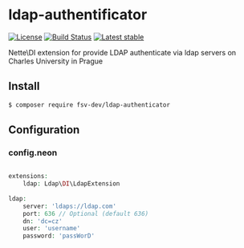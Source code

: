 # ldap-authentificator
[![License](https://img.shields.io/badge/license-GPLv2-blue.svg)](https://img.shields.io/badge/license-GPLv2-blue.svg)
[![Build Status](https://travis-ci.org/fsv-dev/ldap-authenticator.svg?branch=master)](https://travis-ci.org/fsv-dev/ldap-authenticator)
[![Latest stable](https://img.shields.io/packagist/v/fsv-dev/ldap-authenticator.svg)](https://packagist.org/packages/fsv-dev/ldap-authenticator)

Nette\DI extension for provide LDAP authenticate via ldap servers on Charles University in Prague

## Install
```sh
$ composer require fsv-dev/ldap-authenticator
```

## Configuration

### config.neon
```php

extensions:
	ldap: Ldap\DI\LdapExtension
	
ldap:
    server: 'ldaps://ldap.com'
    port: 636 // Optional (default 636)
    dn: 'dc=cz'
    user: 'username' 
    password: 'passWorD'
```